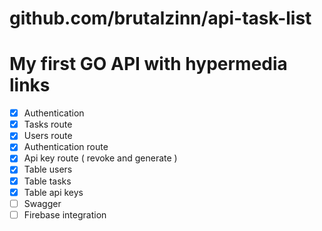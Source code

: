# github.com/brutalzinn/api-task-list

# My first GO API with hypermedia links

- [x] Authentication
- [x] Tasks route
- [x] Users route
- [x] Authentication route
- [x] Api key route ( revoke and generate )
- [x] Table users
- [x] Table tasks
- [x] Table api keys
- [ ] Swagger
- [ ] Firebase integration
